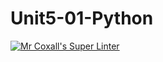 # Unit5-01-Python
[![Mr Coxall's Super Linter](https://github.com/ICS3U-Programming-KevinC/Unit5-01-Python/workflows/Mr%20Coxall's%20Super%20Linter/badge.svg)](https://github.com/ICS3U-Programming-KevinC/Unit5-01-Python/actions/)
